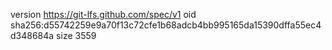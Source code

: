 version https://git-lfs.github.com/spec/v1
oid sha256:d55742259e9a70f13c72cfe1b68adcb4bb995165da15390dffa55ec4d348684a
size 3559

